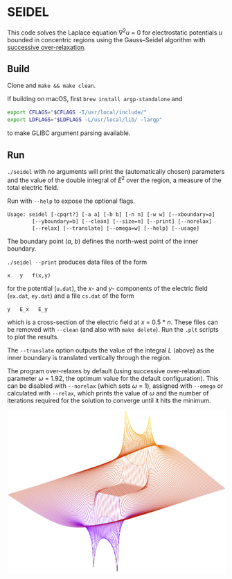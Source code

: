 SEIDEL
======
This code solves the Laplace equation ∇<sup>2</sup>_u_ = 0 for electrostatic potentials _u_ bounded in concentric regions using the Gauss–Seidel algorithm with [successive over-relaxation](https://en.wikipedia.org/wiki/Successive_over-relaxation).

Build
-----
Clone and `make && make clean`.

If building on macOS, first `brew install argp-standalone` and
```bash
export CFLAGS="$CFLAGS -I/usr/local/include/"
export LDFLAGS="$LDFLAGS -L/usr/local/lib/ -largp"
```
to make GLIBC argument parsing available.

Run
---
`./seidel` with no arguments will print the (automatically chosen) parameters and the value of the double integral of _E_<sup>2</sup> over the region, a measure of the total electric field.

Run with `--help` to expose the optional flags.

    Usage: seidel [-cpqrt?] [-a a] [-b b] [-n n] [-w w] [--xboundary=a]
            [--yboundary=b] [--clean] [--size=n] [--print] [--norelax]
            [--relax] [--translate] [--omega=w] [--help] [--usage]

The boundary point (_a_, _b_) defines the north-west point of the inner boundary.

`./seidel --print` produces data files of the form

    x   y   f(x,y)

for the potential (`u.dat`), the _x_- and _y_- components of the electric field (`ex.dat`, `ey.dat`) and a file `cs.dat` of the form

    y   E_x   E_y

which is a cross-section of the electric field at _x_ = 0.5 * _n_. These files can be removed with `--clean` (and also with `make delete`). Run the `.plt` scripts to plot the results.

The `--translate` option outputs the value of the integral _L_ (above) as the inner boundary is translated vertically through the region.

The program over-relaxes by default (using successive over-relaxation parameter _ω_ = 1.92, the optimum value for the default configuration). This can be disabled with `--norelax` (which sets _ω_ = 1), assigned with `--omega` or calculated with `--relax`, which prints the value of _ω_ and the number of iterations required for the solution to converge until it hits the minimum.

![x-component of electric field](graph/ex_cairo.png)
